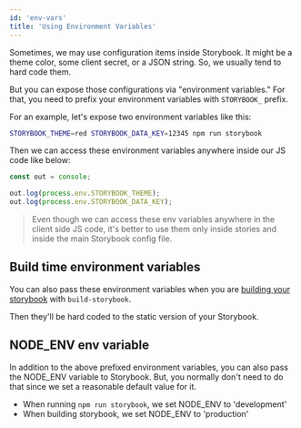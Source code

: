 ```yaml
---
id: 'env-vars'
title: 'Using Environment Variables'
---
```


Sometimes, we may use configuration items inside Storybook. It might be a theme color, some client secret, or a JSON string. So, we usually tend to hard code them.

But you can expose those configurations via "environment variables." For that, you need to prefix your environment variables with `STORYBOOK_` prefix.

For an example, let's expose two environment variables like this:

```sh
STORYBOOK_THEME=red STORYBOOK_DATA_KEY=12345 npm run storybook
```

Then we can access these environment variables anywhere inside our JS code like below:

```js
const out = console;

out.log(process.env.STORYBOOK_THEME);
out.log(process.env.STORYBOOK_DATA_KEY);
```

> Even though we can access these env variables anywhere in the client side JS code, it's better to use them only inside stories and inside the main Storybook config file.

## Build time environment variables

You can also pass these environment variables when you are [building your storybook](/basics/exporting-storybook) with `build-storybook`.

Then they'll be hard coded to the static version of your Storybook.

## NODE_ENV env variable

In addition to the above prefixed environment variables, you can also pass the NODE_ENV variable to Storybook. But, you normally don't need to do that since we set a reasonable default value for it.

-   When running `npm run storybook`, we set NODE_ENV to 'development'
-   When building storybook, we set NODE_ENV to 'production'
